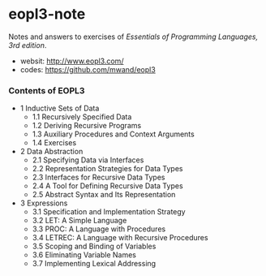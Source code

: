 # eopl3-note

Notes and answers to exercises of *Essentials of Programming Languages, 3rd edition*.

- websit: http://www.eopl3.com/
- codes: https://github.com/mwand/eopl3

### Contents of EOPL3

- 1 Inductive Sets of Data
  - 1.1 Recursively Specified Data
  - 1.2 Deriving Recursive Programs
  - 1.3 Auxiliary Procedures and Context Arguments
  - 1.4 Exercises
- 2 Data Abstraction 
  - 2.1 Specifying Data via Interfaces 
  - 2.2 Representation Strategies for Data Types 
  - 2.3 Interfaces for Recursive Data Types 
  - 2.4 A Tool for Defining Recursive Data Types 
  - 2.5 Abstract Syntax and Its Representation
- 3 Expressions 
  - 3.1 Specification and Implementation Strategy 
  - 3.2 LET: A Simple Language 
  - 3.3 PROC: A Language with Procedures 
  - 3.4 LETREC: A Language with Recursive Procedures 
  - 3.5 Scoping and Binding of Variables 
  - 3.6 Eliminating Variable Names 
  - 3.7 Implementing Lexical Addressing